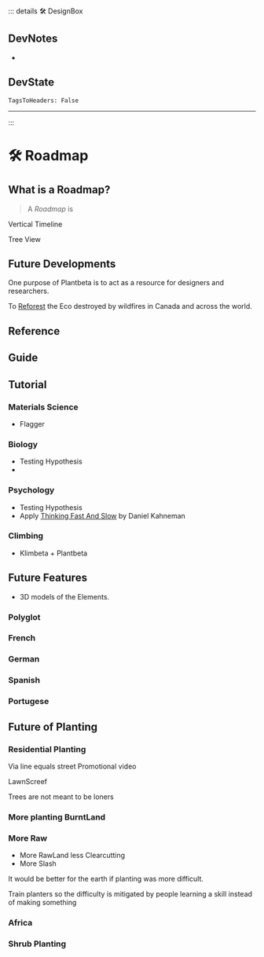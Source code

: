 ::: details 🛠 <dev>DesignBox</dev>

## DevNotes

-

## DevState

`TagsToHeaders: False`


---

:::

# 🛠 Roadmap

## What is a Roadmap?

> A *Roadmap* is

Vertical Timeline

Tree View

## Future Developments

One purpose of Plantbeta is to act as a resource for designers and researchers.

To [Reforest](https://www.lasy.gov.pl/en/information/news/a-forest-is-much-more-than-a-plantation) the Eco destroyed by wildfires in Canada and across the world.

## Reference

## Guide

## Tutorial

### Materials Science

- Flagger

### Biology

- Testing Hypothesis
-

### Psychology

- Testing Hypothesis
- Apply [Thinking Fast And Slow]() by Daniel Kahneman

### Climbing

- Klimbeta + Plantbeta

## Future Features

- 3D models of the Elements.

### Polyglot

### French

### German

### Spanish

### Portugese

## Future of Planting

### Residential Planting

Via line equals street
Promotional video

LawnScreef

Trees are not meant to be loners

### More planting BurntLand

### More Raw

- More RawLand less Clearcutting
- More Slash

It would be better for the earth if planting was more difficult.

Train planters so the difficulty is mitigated by people learning a skill instead of making something

### Africa

### Shrub Planting
